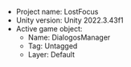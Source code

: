 <!-- UNITY CODE ASSIST INSTRUCTIONS START -->
- Project name: LostFocus
- Unity version: Unity 2022.3.43f1
- Active game object:
  - Name: DialogosManager
  - Tag: Untagged
  - Layer: Default
<!-- UNITY CODE ASSIST INSTRUCTIONS END -->